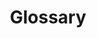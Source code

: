 ---
layout: articles
title: Glossary
excerpt_type: text
permalink: /glossary/index.html
articles:
  data_source: site.glossary
  type: brief
---
